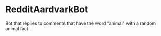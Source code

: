 # RedditAardvarkBot
Bot that replies to comments that have the word "animal" with a random animal fact.
